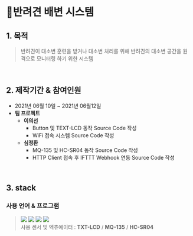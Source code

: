 # :pushpin:반려견 배변 시스템
## 1. 목적
> 반려견이 대소변 훈련을 받거나 대소변 처리를 위해 반려견의 대소변 공간을 원격으로 모니터링 하기 위한 시스템
<br/>

## 2. 제작기간 & 참여인원
- 2021년 06월 10일 ~ 2021년 06월12일
- **팀 프로젝트**
  - **이의선**
    - Button 및 TEXT-LCD 동작 Source Code 작성
    - WiFi 접속 시스템 Source Code 작성
  - **심정환** 
    - MQ-135 및 HC-SR04 동작 Source Code 작성
    - HTTP Client 접속 후 IFTTT Webhook 연동 Source Code 작성
<br/>

## 3. stack
### 사용 언어 & 프로그램

><img src="https://img.shields.io/badge/C++-00599C?style=flat-square&logo=C%2B%2B&logoColor=white"/></a> 
><img src="https://img.shields.io/badge/Arduino-00979D?style=flat-square&logo=Arduino&logoColor=white"/></a> 
><img src="https://img.shields.io/badge/ESP8266-E7352C?style=flat-square&logo=Espressif&logoColor=white"/></a>
><img src="https://img.shields.io/badge/IFTTT-000000?style=flat-square&logo=IFTTT&logoColor=white"/></br>
> 사용 센서 및 엑츄에이터 : **TXT-LCD** / **MQ-135** / **HC-SR04**
